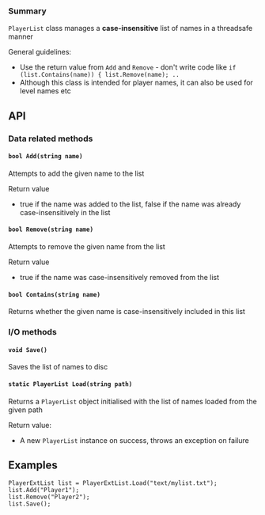 ### Summary

`PlayerList` class manages a **case-insensitive** list of names in a threadsafe manner

General guidelines:
- Use the return value from `Add` and `Remove` - don't write code like `if (list.Contains(name)) { list.Remove(name); ..`
- Although this class is intended for player names, it can also be used for level names etc

## API

### Data related methods

#### `bool Add(string name)`

Attempts to add the given name to the list

Return value
- true if the name was added to the list, false if the name was already case-insensitively in the list

#### `bool Remove(string name)`

Attempts to remove the given name from the list

Return value
- true if the name was case-insensitively removed from the list

#### `bool Contains(string name)`

Returns whether the given name is case-insensitively included in this list

### I/O methods

#### `void Save()`

Saves the list of names to disc

#### `static PlayerList Load(string path)`

Returns a `PlayerList` object initialised with the list of names loaded from the given path

Return value:
- A new `PlayerList` instance on success, throws an exception on failure

## Examples

```CSharp
PlayerExtList list = PlayerExtList.Load("text/mylist.txt");
list.Add("Player1");
list.Remove("Player2");
list.Save();
```